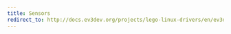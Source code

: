 ```yaml
---
title: Sensors
redirect_to: http://docs.ev3dev.org/projects/lego-linux-drivers/en/ev3dev-jessie/sensors.html
---
```


